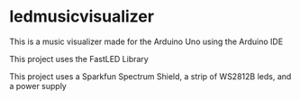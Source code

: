 # ledmusicvisualizer

This is a music visualizer made for the Arduino Uno using the Arduino IDE

This project uses the FastLED Library

This project uses a Sparkfun Spectrum Shield, a strip of WS2812B leds, and a power supply
